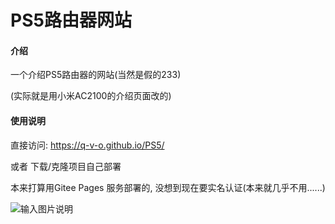 # PS5路由器网站

#### 介绍
一个介绍PS5路由器的网站(当然是假的233)

(实际就是用小米AC2100的介绍页面改的)

#### 使用说明
直接访问: https://q-v-o.github.io/PS5/

或者 下载/克隆项目自己部署

本来打算用Gitee Pages 服务部署的, 没想到现在要实名认证(本来就几乎不用......)

![输入图片说明](https://images.gitee.com/uploads/images/2021/0820/185008_6e18eb29_5146087.png "屏幕截图 2021-08-20 184843.png")

